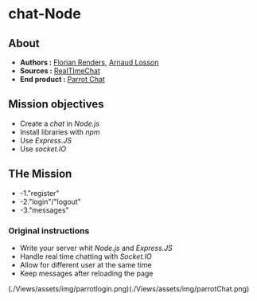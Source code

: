 # chat-Node
## About
* **Authors :** [Florian Renders](https://github.com/Deepyflo), [Arnaud Losson](https://github.com/ArnaudLosson)
* **Sources :** [RealTImeChat](https://github.com/becodeorg/CRL-Woods-5.33/blob/main/1.TRAIL/03.The-Mountain/Challenge/realTimeChat.md)
* **End product :** [Parrot Chat](https://parrotchatbecode.herokuapp.com/)

## Mission objectives

* Create a *chat* in *Node.js*
* Install libraries with *npm*
* Use *Express.JS*
* Use *socket.IO*


## THe Mission

* -1."register"
* -2."login"/"logout"
* -3."messages"

### Original instructions

* Write your server whit *Node.js* and *Express.JS*
* Handle real time chatting with *Socket.IO*
* Allow for different user at the same time
* Keep messages after reloading the page
 

(./Views/assets/img/parrotlogin.png)(./Views/assets/img/parrotChat.png)
